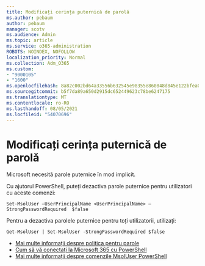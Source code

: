 ```yaml
---
title: Modificați cerința puternică de parolă
ms.author: pebaum
author: pebaum
manager: scotv
ms.audience: Admin
ms.topic: article
ms.service: o365-administration
ROBOTS: NOINDEX, NOFOLLOW
localization_priority: Normal
ms.collection: Adm_O365
ms.custom:
- "9000105"
- "1600"
ms.openlocfilehash: 8a82c002bd64a33556b632545e98355e860848d845e122bfea06fbc5ee5dcb90
ms.sourcegitcommit: b5f7da89a650d2915dc652449623c78be6247175
ms.translationtype: MT
ms.contentlocale: ro-RO
ms.lasthandoff: 08/05/2021
ms.locfileid: "54070696"
---
```

# <a name="change-strong-password-requirement"></a>Modificați cerința puternică de parolă

Microsoft necesită parole puternice în mod implicit.

Cu ajutorul PowerShell, puteți dezactiva parole puternice pentru utilizatori cu aceste comenzi:

`Set-MsolUser –UserPrincipalName <UserPrincipalName> –StrongPasswordRequired  $false`

Pentru a dezactiva parolele puternice pentru toți utilizatorii, utilizați:

`Get-MsolUser | Set-MsolUser -StrongPasswordRequired $false`

- [Mai multe informații despre politica pentru parole](https://docs.microsoft.com/azure/active-directory/authentication/concept-sspr-policy#password-policies-that-only-apply-to-cloud-user-accounts)
- [Cum să vă conectați la Microsoft 365 cu PowerShell](https://docs.microsoft.com/office365/enterprise/powershell/connect-to-office-365-powershell#connect-with-the-microsoft-azure-active-directory-module-for-windows-powershell)
- [Mai multe informații despre comenzile MsolUser PowerShell](https://docs.microsoft.com/powershell/module/msonline/set-msoluser?view=azureadps-1.0)
